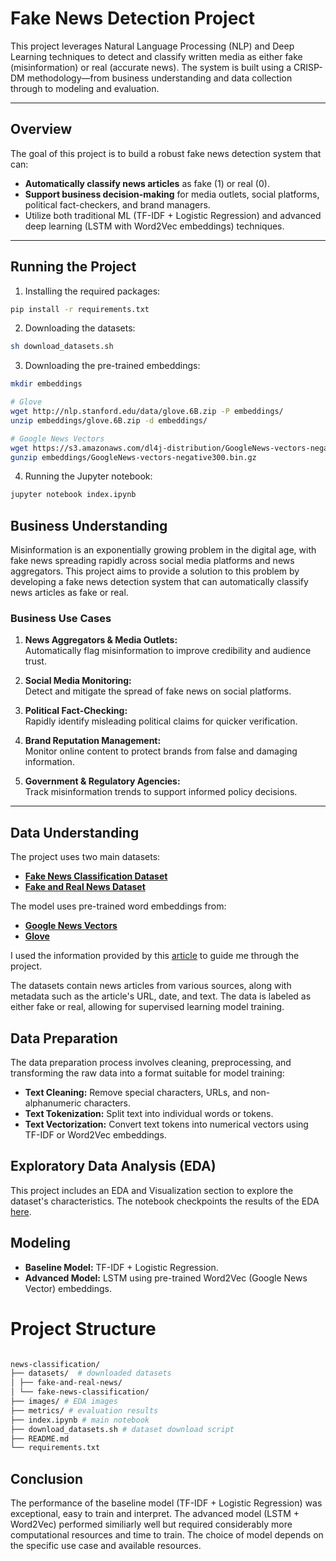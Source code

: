 # Fake News Detection Project

This project leverages Natural Language Processing (NLP) and Deep Learning techniques to detect and classify written media as either fake (misinformation) or real (accurate news). The system is built using a CRISP-DM methodology—from business understanding and data collection through to modeling and evaluation.

---

## Overview

The goal of this project is to build a robust fake news detection system that can:

- **Automatically classify news articles** as fake (1) or real (0).
- **Support business decision-making** for media outlets, social platforms, political fact-checkers, and brand managers.
- Utilize both traditional ML (TF-IDF + Logistic Regression) and advanced deep learning (LSTM with Word2Vec embeddings) techniques.

---

## Running the Project

1. Installing the required packages:

```bash
pip install -r requirements.txt
```

2. Downloading the datasets:

```bash
sh download_datasets.sh
```

3. Downloading the pre-trained embeddings:

```bash
mkdir embeddings

# Glove
wget http://nlp.stanford.edu/data/glove.6B.zip -P embeddings/
unzip embeddings/glove.6B.zip -d embeddings/

# Google News Vectors
wget https://s3.amazonaws.com/dl4j-distribution/GoogleNews-vectors-negative300.bin.gz -P embeddings/
gunzip embeddings/GoogleNews-vectors-negative300.bin.gz
```

4. Running the Jupyter notebook:

```bash
jupyter notebook index.ipynb
```

## Business Understanding

Misinformation is an exponentially growing problem in the digital age, with fake news spreading rapidly across social media platforms and news aggregators. This project aims to provide a solution to this problem by developing a fake news detection system that can automatically classify news articles as fake or real.

### Business Use Cases

1. **News Aggregators & Media Outlets:**  
   Automatically flag misinformation to improve credibility and audience trust.

2. **Social Media Monitoring:**  
   Detect and mitigate the spread of fake news on social platforms.

3. **Political Fact-Checking:**  
   Rapidly identify misleading political claims for quicker verification.

4. **Brand Reputation Management:**  
   Monitor online content to protect brands from false and damaging information.

5. **Government & Regulatory Agencies:**  
   Track misinformation trends to support informed policy decisions.

---

## Data Understanding

The project uses two main datasets:

- [**Fake News Classification Dataset**](https://www.kaggle.com/datasets/aadyasingh55/fake-news-classification)
- [**Fake and Real News Dataset**](https://www.kaggle.com/datasets/clmentbisaillon/fake-and-real-news-dataset)

The model uses pre-trained word embeddings from:

- [**Google News Vectors**](https://www.kaggle.com/datasets/leadbest/googlenewsvectorsnegative300)
- [**Glove**](https://nlp.stanford.edu/projects/glove/)

I used the information provided by this [article](https://www.turing.com/kb/guide-on-word-embeddings-in-nlp#glove:-global-vector-for-word-representation) to guide me through the project.

The datasets contain news articles from various sources, along with metadata such as the article's URL, date, and text. The data is labeled as either fake or real, allowing for supervised learning model training.

## Data Preparation

The data preparation process involves cleaning, preprocessing, and transforming the raw data into a format suitable for model training:

- **Text Cleaning:** Remove special characters, URLs, and non-alphanumeric characters.
- **Text Tokenization:** Split text into individual words or tokens.
- **Text Vectorization:** Convert text tokens into numerical vectors using TF-IDF or Word2Vec embeddings.

## Exploratory Data Analysis (EDA)

This project includes an EDA and Visualization section to explore the dataset's characteristics. The notebook checkpoints the results of the EDA [here](./images/).

## Modeling

- **Baseline Model:** TF-IDF + Logistic Regression.
- **Advanced Model:** LSTM using pre-trained Word2Vec (Google News Vector) embeddings.

# Project Structure

```bash

news-classification/
├── datasets/  # downloaded datasets
│ ├── fake-and-real-news/
│ └── fake-news-classification/
├── images/ # EDA images
├── metrics/ # evaluation results
├── index.ipynb # main notebook
├── download_datasets.sh # dataset download script
├── README.md
└── requirements.txt
```

## Conclusion

The performance of the baseline model (TF-IDF + Logistic Regression) was exceptional, easy to train and interpret. The advanced model (LSTM + Word2Vec) performed similiarly well but required considerably more computational resources and time to train. The choice of model depends on the specific use case and available resources.
